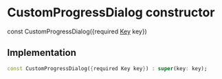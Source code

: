 


# CustomProgressDialog constructor






const
CustomProgressDialog(\{required [Key](https://api.flutter.dev/flutter/foundation/Key-class.html) key})





## Implementation

```dart
const CustomProgressDialog({required Key key}) : super(key: key);
```







